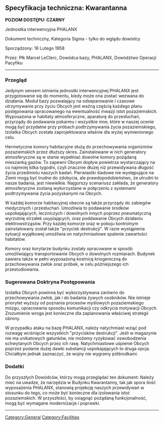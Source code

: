 ## Specyfikacja techniczna: Kwarantanna

**POZIOM DOSTĘPU: CZARNY**

Jednostka interwencyjna PHALANX

Dokument techniczny, Kategoria Sigma - tylko do wglądu dowódcy

Sporządzony: 16 Lutego 1958

Przez: Płk Marcel LeClerc, Dowódca bazy, PHALANX, Dowództwo Operacji
Pacyfiku

------------------------------------------------------------------------

### Przegląd

Jedynym sensem istnienia jednostki interwencyjnej PHALANX jest
przygotowanie się do momentu, kiedy może ona zostać wezwana do
działania. Moduł bazy pozwalający na odseparowanie i czasowe
utrzymywanie przy życiu Obcych jest ważną częścią każdego planu
postępowania opracowanego na ewentualność inwazji istot pozaziemskich.
Wyposażona w habitaty atmosferyczne, aparaturę do przesłuchań, przyrządy
do podawania pokarmu i wszystkie inne, które w naszej ocenie mogą być
przydatne przy próbach podtrzymywania życia pozaziemskiego, Izolatka
Obcych została zaprojektowana właśnie dla wyżej wymienionego celu.

Hermetyczne komory habitacyjne służą do przechowywania organizmów
pozaziemskich przez dłuższy okres. Zainstalowane w nich generatory
atmosferyczne są w stanie wypełniać dowolne komory pożądaną mieszanką
gazów. To zapewni Obcym dopływ powietrza wystarczający na co najmniej
kilka tygodni, czyli znacznie dłużej niż przewidywana długość życia
przedmiotu naszych badań. Pierwiastki śladowe nie występujące na Ziemi
mogą być trudne do zdobycia, ale prawdopodobieństwo, że utrudni to nasze
badania, jest niewielkie. Najgorszy scenariusz zakłada, że generatory
atmosferyczne zostaną wykorzystane w połączeniu z systemami
podtrzymywania życia pozyskanymi na Obcych.

W każdej komorze habitacyjnej obecne są także przyrządy do zabiegów
medycznych i przesłuchań. Umożliwia to podawanie środków uspokajających,
leczniczych i dowolnych innych poprzez pneumatyczną wyrzutnię strzałek
usypiających, oraz poddawanie Obcych działaniu elektrowstrząsów. Przy
każdej komorze oraz w pokoju kontrolnym zainstalowany został także
"przycisk destrukcji". W razie wystąpienia sytuacji wyjątkowej umożliwia
on natychmiastowe spalenie zawartości habitatów.

Komory oraz korytarze budynku zostały opracowane w sposób umożliwiający
transportowanie Obcych o dowolnych rozmiarach. Budynek zawiera także w
pełni wyposażoną kostnicę kriogeniczną do przechowywania zwłok oraz
próbek, w celu późniejszego ich przestudiowania.

### Sugerowana Doktryna Postępowania

Izolatka Obcych powinna być wykorzystywana zarówno do przechowywania
zwłok, jak i do badania żywych osobników. Nie istnieje priorytet wyższy
od poznania procesów myślowych pozaziemskiego mózgu, opracowania sposobu
komunikacji czy odkrycia motywacji Obcych. Zrozumienie wroga jest
konieczne dla zaplanowania właściwej strategii obrony.

W przypadku ataku na bazę PHALANX, należy natychmiast wziąć pod rozwagę
wciśnięcie wszystkich "przycisków destrukcji". Jeśli w magazynie nie ma
unikatowych gatunków, nie możemy ryzykować oswobodzenia schwytanych
Obcych przez ich rasę. Natychmiastowe uśpienie Obcych poprzez podanie
dużej dawki substancji uspokajających to druga opcja. Chciałbym jednak
zaznaczyć, że wojny nie wygramy półśrodkami.

### Dodatki

Do przyszłych Dowódców, którzy mogą przeglądać ten dokument: Należy mieć
na uwadze, że narzędzia w Budynku Kwarantanny, tak jak spora ilość
wyposażenia PHALANX, stanowią projekcję naszych przewidywań w stosunku
do tego, co może być konieczne dla izolowania istot pozaziemskich. W
przyszłości, by osiągnąć pożądaną funkcjonalność, mogą być wymagane
modernizacje i poprawki.

------------------------------------------------------------------------

[Category:General](Category:General "wikilink")
[Category:Facilities](Category:Facilities "wikilink")